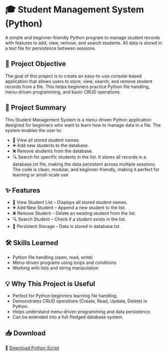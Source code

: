 # 🎓 Student Management System (Python)
A simple and beginner-friendly Python program to manage student records with features to add, view, remove, and search students. All data is stored in a text file for persistence between sessions.

## 🎯 Project Objective
The goal of this project is to create an easy-to-use console-based application that allows users to store, view, search, and remove student records from a file.
This helps beginners practice Python file handling, menu-driven programming, and basic CRUD operations.

## 📝 Project Summary
This Student Management System is a menu-driven Python application designed for beginners who want to learn how to manage data in a file. The system enables the user to:

- 📜 View all stored student names.
- ➕ Add new students to the database.
- ❌ Remove students from the database.
- 🔍 Search for specific students in the list.
It stores all records in a database.txt file, making the data persistent across multiple sessions. The code is clean, modular, and beginner-friendly, making it perfect for learning or small-scale use


## ✨ Features
- 📜 View Student List – Displays all stored student names.
- ➕ Add New Student – Append a new student to the list.
- ❌ Remove Student – Delete an existing student from the list.
- 🔍 Search Student – Check if a student exists in the list.
- 💾 Persistent Storage – Data is stored in database.txt.

## 🛠 Skills Learned
- Python file handling (open, read, write)
- Menu-driven programs using loops and conditions
- Working with lists and string manipulation

## 💡 Why This Project is Useful
- Perfect for Python beginners learning file handling.
- Demonstrates CRUD operations (Create, Read, Update, Delete) in Python.
- Helps understand menu-driven programming and data persistence.
- Can be extended into a full-fledged database system.

## 📥 Download
📌 [Download Python Script](https://github.com/Farisraihan777/Python-hub_.../blob/main/WLECOME%20TO%20STUDENT%20MANAGEMENT%20SYSTEM.py)
